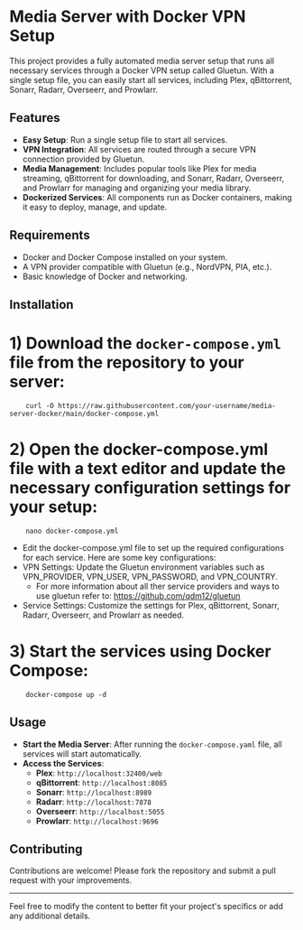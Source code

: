 # Media Server with Docker VPN Setup

This project provides a fully automated media server setup that runs all necessary services through a Docker VPN setup called Gluetun. With a single setup file, you can easily start all services, including Plex, qBittorrent, Sonarr, Radarr, Overseerr, and Prowlarr.

## Features

- **Easy Setup**: Run a single setup file to start all services.
- **VPN Integration**: All services are routed through a secure VPN connection provided by Gluetun.
- **Media Management**: Includes popular tools like Plex for media streaming, qBittorrent for downloading, and Sonarr, Radarr, Overseerr, and Prowlarr for managing and organizing your media library.
- **Dockerized Services**: All components run as Docker containers, making it easy to deploy, manage, and update.

## Requirements

- Docker and Docker Compose installed on your system.
- A VPN provider compatible with Gluetun (e.g., NordVPN, PIA, etc.).
- Basic knowledge of Docker and networking.

## Installation

# 1) Download the `docker-compose.yml` file from the repository to your server:
        curl -O https://raw.githubusercontent.com/your-username/media-server-docker/main/docker-compose.yml

# 2) Open the docker-compose.yml file with a text editor and update the necessary configuration settings for your setup:
        nano docker-compose.yml
        
- Edit the docker-compose.yml file to set up the required configurations for each service. Here are some key configurations:
- VPN Settings: Update the Gluetun environment variables such as VPN_PROVIDER, VPN_USER, VPN_PASSWORD, and VPN_COUNTRY.
  - For more information about all ther service providers and ways to use gluetun refer to: https://github.com/qdm12/gluetun
- Service Settings: Customize the settings for Plex, qBittorrent, Sonarr, Radarr, Overseerr, and Prowlarr as needed.


# 3) Start the services using Docker Compose:
        docker-compose up -d

## Usage

- **Start the Media Server**: After running the `docker-compose.yaml` file, all services will start automatically.
- **Access the Services**:
  - **Plex**: `http://localhost:32400/web`
  - **qBittorrent**: `http://localhost:8085`
  - **Sonarr**: `http://localhost:8989`
  - **Radarr**: `http://localhost:7878`
  - **Overseerr**: `http://localhost:5055`
  - **Prowlarr**: `http://localhost:9696`

## Contributing

Contributions are welcome! Please fork the repository and submit a pull request with your improvements.

---

Feel free to modify the content to better fit your project's specifics or add any additional details.
